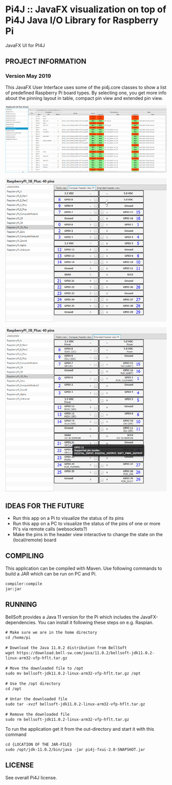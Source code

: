 Pi4J :: JavaFX visualization on top of Pi4J Java I/O Library for Raspberry Pi
==============================================================================
JavaFX UI for PI4J

## PROJECT INFORMATION

### Version May 2019
This JavaFX User Interface uses some of the pi4j.core classes to show a list of predefined Raspberry Pi board types. By selecting one, you get more info about the pinning layout in table, compact pin view and extended pin view.

![Table view](screenshots/pi_3Bplus_table_view.png)

![Compact header view](screenshots/pi_3Bplus_compact_header_view.png)

![Extended header view with example tool tip](screenshots/pi_3Bplus_extended_header_view_with_tooltip.png)

## IDEAS FOR THE FUTURE
* Run this app on a Pi to visualize the status of its pins
* Run this app on a PC to visualize the status of the pins of one or more Pi's via remote calls (websockets?) 
* Make the pins in the header view interactive to change the state on the (local/remote) board

## COMPILING
This application can be compiled with Maven. Use following commands to build a JAR which can be run on PC and Pi.

```
compiler:compile
jar:jar
```

## RUNNING 
BellSoft provides a Java 11 version for the Pi which includes the JavaFX-dependencies.
You can install it following these steps on e.g. Raspian.

```
# Make sure we are in the home directory
cd /home/pi

# Download the Java 11.0.2 distribution from BellSoft
wget https://download.bell-sw.com/java/11.0.2/bellsoft-jdk11.0.2-linux-arm32-vfp-hflt.tar.gz

# Move the downloaded file to /opt
sudo mv bellsoft-jdk11.0.2-linux-arm32-vfp-hflt.tar.gz /opt

# Use the /opt directory
cd /opt

# Untar the downloaded file
sudo tar -xvzf bellsoft-jdk11.0.2-linux-arm32-vfp-hflt.tar.gz

# Remove the downloaded file
sudo rm bellsoft-jdk11.0.2-linux-arm32-vfp-hflt.tar.gz
```

To run the application get it from the out-directory and start it with this command

```
cd {LOCATION OF THE JAR-FILE}
sudo /opt/jdk-11.0.2/bin/java -jar pi4j-fxui-2.0-SNAPSHOT.jar
```

## LICENSE
See overall Pi4J license.